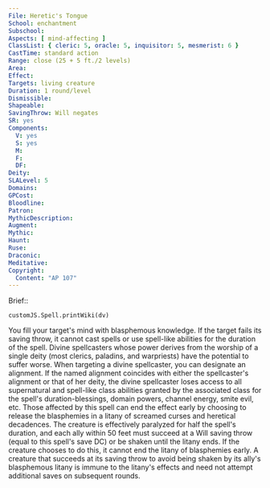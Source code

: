 ```yaml
---
File: Heretic's Tongue
School: enchantment
Subschool: 
Aspects: [ mind-affecting ]
ClassList: { cleric: 5, oracle: 5, inquisitor: 5, mesmerist: 6 }
CastTime: standard action
Range: close (25 + 5 ft./2 levels)
Area: 
Effect: 
Targets: living creature
Duration: 1 round/level
Dismissible: 
Shapeable: 
SavingThrow: Will negates
SR: yes
Components:
  V: yes
  S: yes
  M: 
  F: 
  DF: 
Deity: 
SLALevel: 5
Domains: 
GPCost: 
Bloodline: 
Patron: 
MythicDescription: 
Augment: 
Mythic: 
Haunt: 
Ruse: 
Draconic: 
Meditative: 
Copyright:
  Content: "AP 107"
---
```

Brief:: 

```dataviewjs
customJS.Spell.printWiki(dv)
```

You fill your target's mind with blasphemous knowledge. If the target fails its saving throw, it cannot cast spells or use spell-like abilities for the duration of the spell. Divine spellcasters whose power derives from the worship of a single deity (most clerics, paladins, and warpriests) have the potential to suffer worse. When targeting a divine spellcaster, you can designate an alignment. If the named alignment coincides with either the spellcaster's alignment or that of her deity, the divine spellcaster loses access to all supernatural and spell-like class abilities granted by the associated class for the spell's duration-blessings, domain powers, channel energy, smite evil, etc.  Those affected by this spell can end the effect early by choosing to release the blasphemies in a litany of screamed curses and heretical decadences. The creature is effectively paralyzed for half the spell's duration, and each ally within 50 feet must succeed at a Will saving throw (equal to this spell's save DC) or be shaken until the litany ends. If the creature chooses to do this, it cannot end the litany of blasphemies early. A creature that succeeds at its saving throw to avoid being shaken by its ally's blasphemous litany is immune to the litany's effects and need not attempt additional saves on subsequent rounds.
